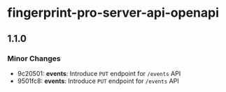 # fingerprint-pro-server-api-openapi

## 1.1.0

### Minor Changes

- 9c20501: **events**: Introduce `PUT` endpoint for `/events` API
- 9501fc8: **events**: Introduce `PUT` endpoint for `/events` API
